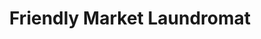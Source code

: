 ---
title: "Friendly Market Laundromat"
url: /lafayette/friendly-market-laundromat/
shop: laundry
---